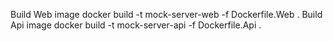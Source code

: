 Build Web image
docker build -t mock-server-web -f Dockerfile.Web .
Build Api image
docker build -t mock-server-api -f Dockerfile.Api .